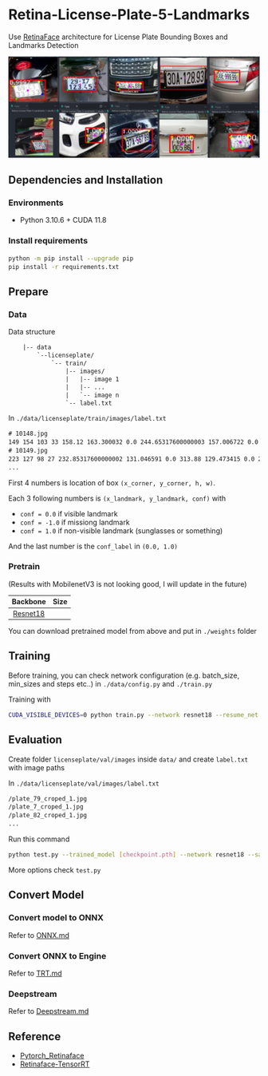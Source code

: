 # Retina-License-Plate-5-Landmarks

Use [RetinaFace](https://github.com/biubug6/Pytorch_Retinaface) architecture for License Plate Bounding Boxes and Landmarks Detection

![results](./assets/result.png "result")

## Dependencies and Installation

### Environments

- Python 3.10.6 + CUDA 11.8

### Install requirements

``` bash
python -m pip install --upgrade pip
pip install -r requirements.txt
```

## Prepare

### Data

Data structure

``` folder
    |-- data
        `--licenseplate/
            `-- train/
                |-- images/
                |   |-- image 1
                |   |-- ...
                |   `-- image n
                `-- label.txt
```
In `./data/licenseplate/train/images/label.txt`

``` txt
# 10148.jpg
149 154 103 33 158.12 163.300032 0.0 244.65317600000003 157.006722 0.0 200.44658123175657 171.60706467281952 0.0 158.906824 185.32661700000003 0.0 242.29317600000002 179.819895 0.0 1.0
# 10149.jpg
223 127 98 27 232.85317600000002 131.046591 0.0 313.88 129.473415 0.0 272.78840999737713 140.93158833353377 0.0 232.066824 152.28658800000002 0.0 312.306824 150.713412 0.0 1.0
...
```

First 4 numbers is location of box `(x_corner, y_corner, h, w)`. 

Each 3 following numbers is `(x_landmark, y_landmark, conf)` with 
- `conf = 0.0` if visible landmark
- `conf = -1.0` if missiong landmark
- `conf = 1.0` if non-visible landmark (sunglasses or something)

And the last number is the `conf_label` in `(0.0, 1.0)`

### Pretrain

(Results with MobilenetV3 is not looking good, I will update in the future)

| Backbone | Size |
| :---: | :---: |
| [Resnet18](bit.ly/3VFf32H) |  |

You can download pretrained model from above and put in `./weights` folder

## Training

Before training, you can check network configuration (e.g. batch_size, min_sizes and steps etc..) in `./data/config.py` and `./train.py`

Training with

``` bash
CUDA_VISIBLE_DEVICES=0 python train.py --network resnet18 --resume_net [checkpoint.pth]
```

## Evaluation

Create folder `licenseplate/val/images` inside `data/` and create `label.txt` with image paths

In `./data/licenseplate/val/images/label.txt`

``` txt
/plate_79_croped_1.jpg
/plate_7_croped_1.jpg
/plate_82_croped_1.jpg
...
```

Run this command

``` bash
python test.py --trained_model [checkpoint.pth] --network resnet18 --save_image
```

More options check `test.py`

## Convert Model

### Convert model to ONNX

Refer to [ONNX.md](/docs/ONNX.md)

### Convert ONNX to Engine

Refer to [TRT.md](/docs/TRT.md)

### Deepstream

Refer to [Deepstream.md]()

## Reference

- [Pytorch_Retinaface](https://github.com/biubug6/Pytorch_Retinaface)
- [Retinaface-TensorRT](https://github.com/NNDam/Retinaface-TensorRT)
